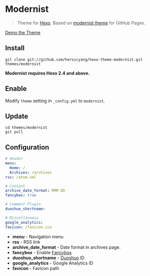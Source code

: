# Modernist

> Theme for [Hexo]. Based on [modernist theme] for GitHub Pages.

[Demo the Theme]

## Install

```
git clone git://github.com/heroicyang/hexo-theme-modernist.git themes/modernist
```

**Modernist requires Hexo 2.4 and above.**

## Enable
Modify `theme` setting in `_config.yml` to `modernist`.

## Update

```
cd themes/modernist
git pull
```

## Configuration

``` yaml
# Header
menu:
  Home: /
  Archives: /archives
rss: /atom.xml

# Content
archive_date_format: MMM DD
fancybox: true

# Comment Plugin
duoshuo_shortname:

# Miscellaneous
google_analytics:
favicon: /favicon.ico
```

- **menu** - Navigation menu
- **rss** - RSS link
- **archive_date_format** - Date format in archives page.
- **fancybox** - Enable [Fancybox]
- **duoshuo_shortname** - [Duoshuo] ID
- **google_analytics** - Google Analytics ID
- **favicon** - Favicon path

[Hexo]: http://zespia.tw/hexo/
[modernist theme]: https://github.com/orderedlist/modernist
[Demo the Theme]: http://modernist.heroicyang.com/
[Duoshuo]: http://duoshuo.com
[Fancybox]: http://fancyapps.com/fancybox/
